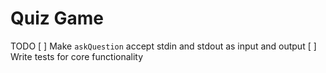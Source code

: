 # Quiz Game

TODO
[ ] Make `askQuestion` accept stdin and stdout as input and output
[ ] Write tests for core functionality
